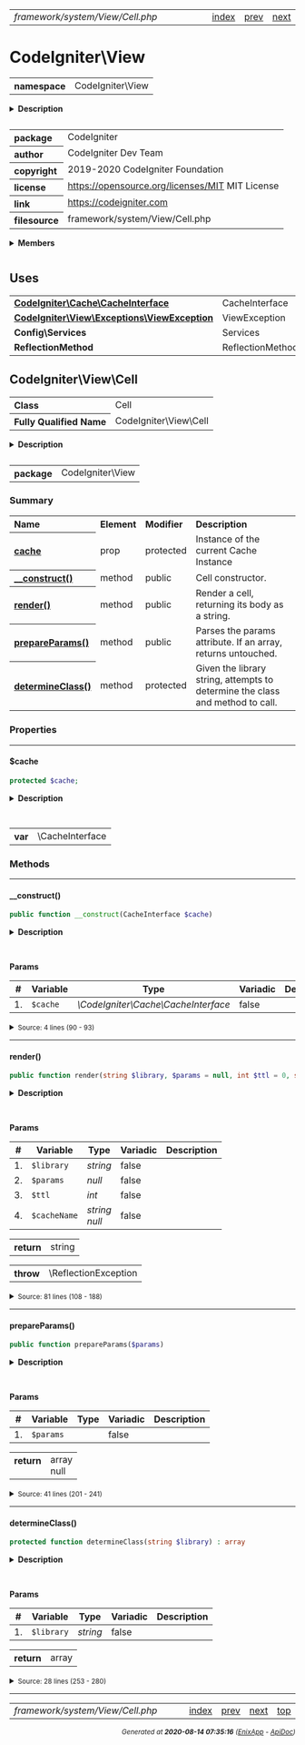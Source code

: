 


 



<table>
<tr>
<td style="width:100%"><em>framework/system/View/Cell.php</em></td>
<td><a href="../../../../../../api/index.md">index</a></td>
<td><a href="../../../../../../api/vendor/codeigniter4/framework/system/Validation/ValidationInterface.md">prev</a></td>
<td><a href="../../../../../../api/vendor/codeigniter4/framework/system/View/Exceptions/ViewException.md">next</a></td>
</tr>
</table>







# CodeIgniter\View 
<table style="text-align:left">
<tr><th>namespace</th><td>CodeIgniter\View</td></tr>
</table>

<details>
<summary style="margin-bottom:12px;"><strong>Description</strong></summary>

<table>
<tr><td>
CodeIgniter
</td></tr>
</table>

<table>
<tr><td>
An open source application development framework for PHP

This content is released under the MIT License (MIT)

Copyright (c) 2014-2019 British Columbia Institute of Technology
Copyright (c) 2019-2020 CodeIgniter Foundation

Permission is hereby granted, free of charge, to any person obtaining a copy
of this software and associated documentation files (the "Software"), to deal
in the Software without restriction, including without limitation the rights
to use, copy, modify, merge, publish, distribute, sublicense, and/or sell
copies of the Software, and to permit persons to whom the Software is
furnished to do so, subject to the following conditions:

The above copyright notice and this permission notice shall be included in
all copies or substantial portions of the Software.

THE SOFTWARE IS PROVIDED "AS IS", WITHOUT WARRANTY OF ANY KIND, EXPRESS OR
IMPLIED, INCLUDING BUT NOT LIMITED TO THE WARRANTIES OF MERCHANTABILITY,
FITNESS FOR A PARTICULAR PURPOSE AND NONINFRINGEMENT. IN NO EVENT SHALL THE
AUTHORS OR COPYRIGHT HOLDERS BE LIABLE FOR ANY CLAIM, DAMAGES OR OTHER
LIABILITY, WHETHER IN AN ACTION OF CONTRACT, TORT OR OTHERWISE, ARISING FROM,
OUT OF OR IN CONNECTION WITH THE SOFTWARE OR THE USE OR OTHER DEALINGS IN
THE SOFTWARE.
</td></tr>
</table>

</details>



<table style="text-align:left">
<tr style="vertical-align:top;">
<th>package</th>
<td>CodeIgniter
</td>
</tr>
<tr style="vertical-align:top;">
<th>author</th>
<td>CodeIgniter Dev Team
</td>
</tr>
<tr style="vertical-align:top;">
<th>copyright</th>
<td>2019-2020 CodeIgniter Foundation
</td>
</tr>
<tr style="vertical-align:top;">
<th>license</th>
<td><a href="https://opensource.org/licenses/MIT">https://opensource.org/licenses/MIT</a>	MIT License
</td>
</tr>
<tr style="vertical-align:top;">
<th>link</th>
<td><a href="https://codeigniter.com">https://codeigniter.com</a>

</td>
</tr>
<tr style="vertical-align:top;">
<th>filesource</th>
<td>framework/system/View/Cell.php
</td>
</tr>
</table>

 

<details>
<summary style="margin-bottom:12px;"><strong>Members</strong></summary>
<table>
<tr><td><a href="../../../../../../api/vendor/codeigniter4/framework/system/View/Cell.md">CodeIgniter\View\Cell</a></td></tr>
<tr><td><a href="../../../../../../api/vendor/codeigniter4/framework/system/View/Exceptions/ViewException.md">CodeIgniter\View\Exceptions\ViewException</a></td></tr>
<tr><td><a href="../../../../../../api/vendor/codeigniter4/framework/system/View/Filters.md">CodeIgniter\View\Filters</a></td></tr>
<tr><td><a href="../../../../../../api/vendor/codeigniter4/framework/system/View/Parser.md">CodeIgniter\View\Parser</a></td></tr>
<tr><td><a href="../../../../../../api/vendor/codeigniter4/framework/system/View/Plugins.md">CodeIgniter\View\Plugins</a></td></tr>
<tr><td><a href="../../../../../../api/vendor/codeigniter4/framework/system/View/RendererInterface.md">CodeIgniter\View\RendererInterface</a></td></tr>
<tr><td><a href="../../../../../../api/vendor/codeigniter4/framework/system/View/Table.md">CodeIgniter\View\Table</a></td></tr>
<tr><td><a href="../../../../../../api/vendor/codeigniter4/framework/system/View/View.md">CodeIgniter\View\View</a></td></tr>
</table>
</details>



 
 ## Uses

<table style="text-align:left;">
<tr>
<td>
<a href="../../../../../../api/vendor/codeigniter4/framework/system/Cache/CacheInterface.md"><strong>CodeIgniter\Cache\CacheInterface</strong></a>
</td>
<td>CacheInterface</td>
</tr>
<tr>
<td>
<a href="../../../../../../api/vendor/codeigniter4/framework/system/View/Exceptions/ViewException.md"><strong>CodeIgniter\View\Exceptions\ViewException</strong></a>
</td>
<td>ViewException</td>
</tr>
<tr>
<td>
<strong>Config\Services</strong>
</td>
<td>Services</td>
</tr>
<tr>
<td>
<strong>ReflectionMethod</strong>
</td>
<td>ReflectionMethod</td>
</tr>
</table>



 
## CodeIgniter\View\Cell

<table style="text-align:left">
<tr><th>Class</th><td>Cell</td></tr>
<tr><th>Fully Qualified Name</th><td>CodeIgniter\View\Cell</td></tr>
</table>


<details>
<summary style="margin-bottom:12px;"><strong>Description</strong></summary>

<table>
<tr><td>
Class Cell
</td></tr>
</table>

<table>
<tr><td>
A simple class that can call any other class that can be loaded,
and echo out it's result. Intended for displaying small blocks of
content within views that can be managed by other libraries and
not require they are loaded within controller.

Used with the helper function, it's use will look like:

        viewCell('\Some\Class::method', 'limit=5 sort=asc', 60, 'cache-name');

Parameters are matched up with the callback method's arguments of the same name:

        class Class {
            function method($limit, $sort)
        }

Alternatively, the params will be passed into the callback method as a simple array
if matching params are not found.

        class Class {
            function method(array $params=null)
        }
</td></tr>
</table>

</details>



<table style="text-align:left">
<tr style="vertical-align:top;">
<th>package</th>
<td>CodeIgniter\View
</td>
</tr>
</table>



### Summary


<table style="text-align:left;">
<tr>
<th>Name</th>
<th>Element</th>
<th>Modifier</th>
<th>Description</th>
</tr>

<tr>
<th><a href="#cache"><strong>cache</strong></a></th>
<td>prop</td>
<td>
protected

</td>
<td>Instance of the current Cache Instance</td>
</tr>

<tr>
<th><a href="#__construct"><strong>__construct</strong>()</a></th>
<td>method</td>
<td>
public

</td>
<td>Cell constructor.</td>
</tr>
<tr>
<th><a href="#render"><strong>render</strong>()</a></th>
<td>method</td>
<td>
public

</td>
<td>Render a cell, returning its body as a string.</td>
</tr>
<tr>
<th><a href="#prepareParams"><strong>prepareParams</strong>()</a></th>
<td>method</td>
<td>
public

</td>
<td>Parses the params attribute. If an array, returns untouched.</td>
</tr>
<tr>
<th><a href="#determineClass"><strong>determineClass</strong>()</a></th>
<td>method</td>
<td>
protected

</td>
<td>Given the library string, attempts to determine the class and method
to call.</td>
</tr>

</table>





### Properties


<hr>

#### $cache

```php
protected $cache;
```

<details>
<summary style="margin-bottom:12px;"><strong>Description</strong></summary>

<table>
<tr><td>
Instance of the current Cache Instance
</td></tr>
</table>


</details>



<table style="text-align:left">
</table>




<table>
<tr>
<th style="vertical-align:top;">var</th>
<td>\CacheInterface
</td>
</tr>
</table>







### Methods


<hr>

#### __construct()

```php
public function __construct(CacheInterface $cache)
```

<details>
<summary style="margin-bottom:12px;"><strong>Description</strong></summary>

<table>
<tr><td>
Cell constructor.
</td></tr>
</table>


</details>



<table style="text-align:left">
</table>


**Params**

<table>
<thead>
<tr>
<th>#</th>
<th>Variable</th>
<th>Type</th>
<th>Variadic</th>
<th>Description</th>
</tr>
</thead>
<tbody>

<tr>
<td>1.</td>
<td><code>$cache</code></td>
<td><em>\CodeIgniter\Cache\CacheInterface
</em></td>
<td>false</td>
<td></td>
</tr>


</tbody>
</table>








<details>
<summary><small>Source: 4 lines (90 - 93)</small></summary>

```php
public function __construct(CacheInterface $cache)
{
	$this->cache = $cache;
}
```

</details>


<hr>

#### render()

```php
public function render(string $library, $params = null, int $ttl = 0, string $cacheName = null) : string
```

<details>
<summary style="margin-bottom:12px;"><strong>Description</strong></summary>

<table>
<tr><td>
Render a cell, returning its body as a string.
</td></tr>
</table>


</details>



<table style="text-align:left">
</table>


**Params**

<table>
<thead>
<tr>
<th>#</th>
<th>Variable</th>
<th>Type</th>
<th>Variadic</th>
<th>Description</th>
</tr>
</thead>
<tbody>

<tr>
<td>1.</td>
<td><code>$library</code></td>
<td><em>string
</em></td>
<td>false</td>
<td></td>
</tr>

<tr>
<td>2.</td>
<td><code>$params</code></td>
<td><em>null
</em></td>
<td>false</td>
<td></td>
</tr>

<tr>
<td>3.</td>
<td><code>$ttl</code></td>
<td><em>int
</em></td>
<td>false</td>
<td></td>
</tr>

<tr>
<td>4.</td>
<td><code>$cacheName</code></td>
<td><em>string<br>null
</em></td>
<td>false</td>
<td></td>
</tr>


</tbody>
</table>



<table>
<tr>
<th style="vertical-align:top;">return</th>
<td>string
</td>
</tr>
</table>


<table>
<tr>
<th style="vertical-align:top;">throw</th>
<td>\ReflectionException
</td>
</tr>
</table>



<details>
<summary><small>Source: 81 lines (108 - 188)</small></summary>

```php
public function render(string $library, $params = null, int $ttl = 0, string $cacheName = null): string
{
	list($class, $method) = $this->determineClass($library);

	// Is it cached?
	$cacheName = ! empty($cacheName)
		? $cacheName
		: str_replace(['\\', '/'], '', $class) . $method . md5(serialize($params));

	if (! empty($this->cache) && $output = $this->cache->get($cacheName))
	{
		return $output;
	}

	// Not cached - so grab it...
	$instance = new $class();

	if (method_exists($instance, 'initController'))
	{
		$instance->initController(Services::request(), Services::response(), Services::logger());
	}

	if (! method_exists($instance, $method))
	{
		throw ViewException::forInvalidCellMethod($class, $method);
	}

	// Try to match up the parameter list we were provided
	// with the parameter name in the callback method.
	$paramArray = $this->prepareParams($params);
	$refMethod  = new ReflectionMethod($instance, $method);
	$paramCount = $refMethod->getNumberOfParameters();
	$refParams  = $refMethod->getParameters();

	if ($paramCount === 0)
	{
		if (! empty($paramArray))
		{
			throw ViewException::forMissingCellParameters($class, $method);
		}

		$output = $instance->{$method}();
	}
	elseif (($paramCount === 1) && (
			( ! array_key_exists($refParams[0]->name, $paramArray)) ||
			(array_key_exists($refParams[0]->name, $paramArray) && count($paramArray) !== 1) )
	)
	{
		$output = $instance->{$method}($paramArray);
	}
	else
	{
		$fireArgs      = [];
		$method_params = [];

		foreach ($refParams as $arg)
		{
			$method_params[$arg->name] = true;
			if (array_key_exists($arg->name, $paramArray))
			{
				$fireArgs[$arg->name] = $paramArray[$arg->name];
			}
		}

		foreach ($paramArray as $key => $val)
		{
			if (! isset($method_params[$key]))
			{
				throw ViewException::forInvalidCellParameter($key);
			}
		}

		$output = $instance->$method(...array_values($fireArgs));
	}
	// Can we cache it?
	if (! empty($this->cache) && $ttl !== 0)
	{
		$this->cache->save($cacheName, $output, $ttl);
	}
	return $output;
}
```

</details>


<hr>

#### prepareParams()

```php
public function prepareParams($params)
```

<details>
<summary style="margin-bottom:12px;"><strong>Description</strong></summary>

<table>
<tr><td>
Parses the params attribute. If an array, returns untouched.
</td></tr>
</table>

<table>
<tr><td>
If a string, it should be in the format "key1=value key2=value".
It will be split and returned as an array.
</td></tr>
</table>

</details>



<table style="text-align:left">
</table>


**Params**

<table>
<thead>
<tr>
<th>#</th>
<th>Variable</th>
<th>Type</th>
<th>Variadic</th>
<th>Description</th>
</tr>
</thead>
<tbody>

<tr>
<td>1.</td>
<td><code>$params</code></td>
<td><em>
</em></td>
<td>false</td>
<td></td>
</tr>


</tbody>
</table>



<table>
<tr>
<th style="vertical-align:top;">return</th>
<td>array<br>null
</td>
</tr>
</table>





<details>
<summary><small>Source: 41 lines (201 - 241)</small></summary>

```php
public function prepareParams($params)
{
	if (empty($params) || ( ! is_string($params) && ! is_array($params)))
	{
		return [];
	}

	if (is_string($params))
	{
		$new_params = [];
		$separator  = ' ';

		if (strpos($params, ',') !== false)
		{
			$separator = ',';
		}

		$params = explode($separator, $params);
		unset($separator);

		foreach ($params as $p)
		{
			if (! empty($p))
			{
				list($key, $val)        = explode('=', $p);
				$new_params[trim($key)] = trim($val, ', ');
			}
		}

		$params = $new_params;

		unset($new_params);
	}

	if (is_array($params) && empty($params))
	{
		return [];
	}

	return $params;
}
```

</details>


<hr>

#### determineClass()

```php
protected function determineClass(string $library) : array
```

<details>
<summary style="margin-bottom:12px;"><strong>Description</strong></summary>

<table>
<tr><td>
Given the library string, attempts to determine the class and method
to call.
</td></tr>
</table>


</details>



<table style="text-align:left">
</table>


**Params**

<table>
<thead>
<tr>
<th>#</th>
<th>Variable</th>
<th>Type</th>
<th>Variadic</th>
<th>Description</th>
</tr>
</thead>
<tbody>

<tr>
<td>1.</td>
<td><code>$library</code></td>
<td><em>string
</em></td>
<td>false</td>
<td></td>
</tr>


</tbody>
</table>



<table>
<tr>
<th style="vertical-align:top;">return</th>
<td>array
</td>
</tr>
</table>





<details>
<summary><small>Source: 28 lines (253 - 280)</small></summary>

```php
protected function determineClass(string $library): array
{
	// We don't want to actually call static methods
	// by default, so convert any double colons.
	$library = str_replace('::', ':', $library);

	list($class, $method) = explode(':', $library);

	if (empty($class))
	{
		throw ViewException::forNoCellClass();
	}

	if (! class_exists($class, true))
	{
		throw ViewException::forInvalidCellClass($class);
	}

	if (empty($method))
	{
		$method = 'index';
	}

	return [
		$class,
		$method,
	];
}
```

</details>





 


 
  




<hr>

<table>
<tr>
<td style="width:100%"><em>framework/system/View/Cell.php</em></td>
<td><a href="../../../../../../api/index.md">index</a></td>
<td><a href="../../../../../../api/vendor/codeigniter4/framework/system/Validation/ValidationInterface.md">prev</a></td>
<td><a href="../../../../../../api/vendor/codeigniter4/framework/system/View/Exceptions/ViewException.md">next</a></td>
<td><a href="#">top</a></td></tr>
</table>




<div style="text-align:right;">

<small>_Generated at **2020-08-14 07:35:16**_ *([EnixApp](https://github.com/enix-app) - [ApiDoc](https://github.com/enix-app/apidoc))*</small>
</div>